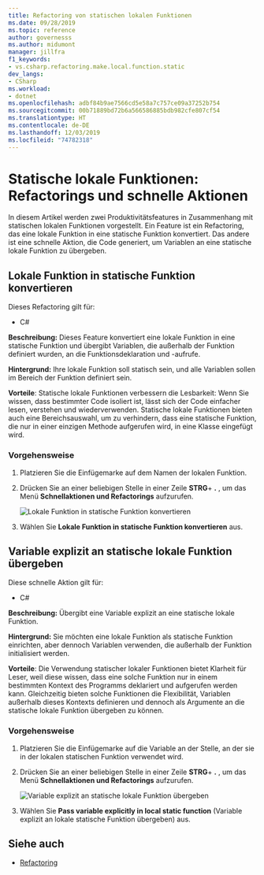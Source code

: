 ```yaml
---
title: Refactoring von statischen lokalen Funktionen
ms.date: 09/28/2019
ms.topic: reference
author: governesss
ms.author: midumont
manager: jillfra
f1_keywords:
- vs.csharp.refactoring.make.local.function.static
dev_langs:
- CSharp
ms.workload:
- dotnet
ms.openlocfilehash: adbf84b9ae7566cd5e58a7c757ce09a37252b754
ms.sourcegitcommit: 00b71889bd72b6a566586885bdb982cfe807cf54
ms.translationtype: HT
ms.contentlocale: de-DE
ms.lasthandoff: 12/03/2019
ms.locfileid: "74782318"
---
```

# <a name="static-local-function-refactorings-and-quick-actions"></a>Statische lokale Funktionen: Refactorings und schnelle Aktionen

In diesem Artikel werden zwei Produktivitätsfeatures in Zusammenhang mit statischen lokalen Funktionen vorgestellt. Ein Feature ist ein Refactoring, das eine lokale Funktion in eine statische Funktion konvertiert. Das andere ist eine schnelle Aktion, die Code generiert, um Variablen an eine statische lokale Funktion zu übergeben.

## <a name="make-local-function-static"></a>Lokale Funktion in statische Funktion konvertieren

Dieses Refactoring gilt für:

- C#

**Beschreibung:** Dieses Feature konvertiert eine lokale Funktion in eine statische Funktion und übergibt Variablen, die außerhalb der Funktion definiert wurden, an die Funktionsdeklaration und -aufrufe.

**Hintergrund:** Ihre lokale Funktion soll statisch sein, und alle Variablen sollen im Bereich der Funktion definiert sein.

**Vorteile**: Statische lokale Funktionen verbessern die Lesbarkeit: Wenn Sie wissen, dass bestimmter Code isoliert ist, lässt sich der Code einfacher lesen, verstehen und wiederverwenden. Statische lokale Funktionen bieten auch eine Bereichsauswahl, um zu verhindern, dass eine statische Funktion, die nur in einer einzigen Methode aufgerufen wird, in eine Klasse eingefügt wird.

### <a name="how-to"></a>Vorgehensweise

1. Platzieren Sie die Einfügemarke auf dem Namen der lokalen Funktion.

2. Drücken Sie an einer beliebigen Stelle in einer Zeile **STRG**+ **.** , um das Menü **Schnellaktionen und Refactorings** aufzurufen.

   ![Lokale Funktion in statische Funktion konvertieren](media/make-local-function-static.png)

3. Wählen Sie **Lokale Funktion in statische Funktion konvertieren** aus.

## <a name="pass-variable-explicitly-in-a-static-local-function"></a>Variable explizit an statische lokale Funktion übergeben

Diese schnelle Aktion gilt für:

- C#

**Beschreibung:** Übergibt eine Variable explizit an eine statische lokale Funktion.

**Hintergrund:** Sie möchten eine lokale Funktion als statische Funktion einrichten, aber dennoch Variablen verwenden, die außerhalb der Funktion initialisiert werden.

**Vorteile**: Die Verwendung statischer lokaler Funktionen bietet Klarheit für Leser, weil diese wissen, dass eine solche Funktion nur in einem bestimmten Kontext des Programms deklariert und aufgerufen werden kann. Gleichzeitig bieten solche Funktionen die Flexibilität, Variablen außerhalb dieses Kontexts definieren und dennoch als Argumente an die statische lokale Funktion übergeben zu können.

### <a name="how-to"></a>Vorgehensweise

1. Platzieren Sie die Einfügemarke auf die Variable an der Stelle, an der sie in der lokalen statischen Funktion verwendet wird.

2. Drücken Sie an einer beliebigen Stelle in einer Zeile **STRG**+ **.** , um das Menü **Schnellaktionen und Refactorings** aufzurufen.

   ![Variable explizit an statische lokale Funktion übergeben](media/pass-variable-explicitly-static-local-function.png)

3. Wählen Sie **Pass variable explicitly in local static function** (Variable explizit an lokale statische Funktion übergeben) aus.

## <a name="see-also"></a>Siehe auch

- [Refactoring](../refactoring-in-visual-studio.md)